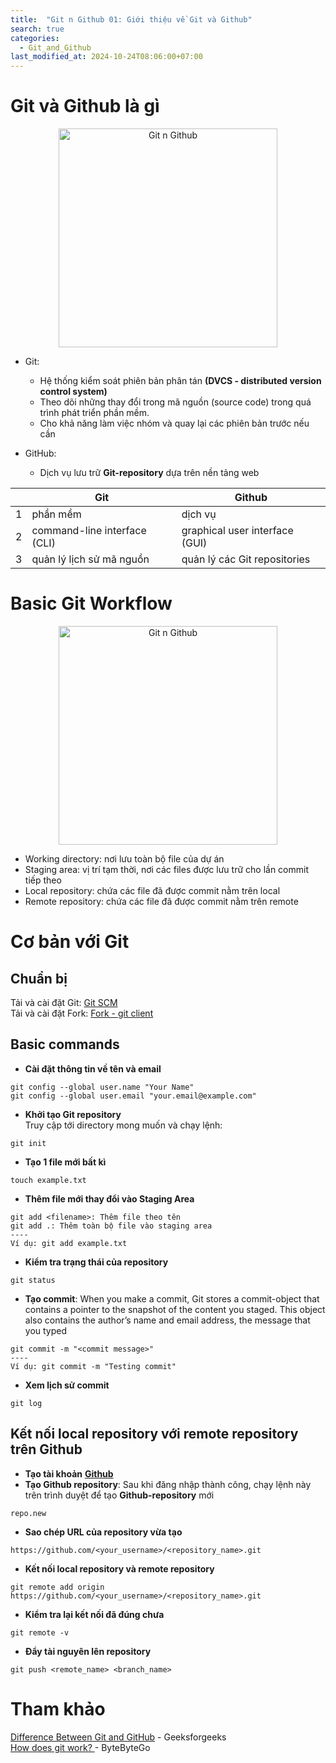 ```yaml
---
title:  "Git n Github 01: Giới thiệu về Git và Github"
search: true
categories: 
  - Git_and_Github
last_modified_at: 2024-10-24T08:06:00+07:00
---
```


# Git và Github là gì

<div style="text-align: center"><img src="{{ site.url }}{{ site.baseurl }}/assets/images/Git-n-Github/git-github.png" alt="Git n Github" width="350px" ></div>


- Git:
  - Hệ thống kiểm soát phiên bản phân tán **(DVCS - distributed version control system)** 
  - Theo dõi những thay đổi trong mã nguồn (source code) trong quá trình phát triển phần mềm.
  - Cho khả năng làm việc nhóm và quay lại các phiên bản trước nếu cần

- GitHub:
  - Dịch vụ lưu trữ **Git-repository** dựa trên nền tảng web

|   | Git                             | Github                         |
|---|---------------------------------|--------------------------------|
| 1 | phần mềm                        | dịch vụ                        |
| 2 | command-line interface (CLI)    | graphical user interface (GUI) |
| 3 | quản lý lịch sử mã nguồn        | quản lý các Git repositories    |


# Basic Git Workflow
<div style="text-align: center"><img src="{{ site.url }}{{ site.baseurl }}/assets/images/Git-n-Github/git-workflow.png" alt="Git n Github" width="350px"></div>

- Working directory: nơi lưu toàn bộ file của dự án
- Staging area: vị trí tạm thời, nơi các files được lưu trữ cho lần commit tiếp theo
- Local repository: chứa các file đã được commit nằm trên local
- Remote repository: chứa các file đã được commit nằm trên remote

# Cơ bản với Git
## Chuẩn bị
Tải và cài đặt Git: 
<a href = "https://git-scm.com/downloads"> Git SCM </a>  
Tải và cài đặt Fork:
<a href = "https://git-fork.com/">Fork - git client</a>

## Basic commands
- **Cài đặt thông tin về tên và email**
```
git config --global user.name "Your Name"
git config --global user.email "your.email@example.com"
```

- **Khởi tạo Git repository**   
Truy cập tới directory mong muốn và chạy lệnh:
```
git init
```

- **Tạo 1 file mới bất kì**
```
touch example.txt
```

- **Thêm file mới thay đổi vào Staging Area**
```
git add <filename>: Thêm file theo tên
git add .: Thêm toàn bộ file vào staging area
----
Ví dụ: git add example.txt
```

- **Kiểm tra trạng thái của repository**
```
git status
```
- **Tạo commit**: 
When you make a commit, Git stores a commit-object that contains a pointer to the snapshot of the content you staged. This object also contains the author’s name and email address, the message that you typed
```
git commit -m "<commit message>"
----
Ví dụ: git commit -m "Testing commit"
```

- **Xem lịch sử commit**
```
git log
```

## Kết nối local repository với remote repository trên Github
- **Tạo tài khoản** <b><a href = "https://github.com/">Github</a> </b>
- **Tạo Github repository**: Sau khi đăng nhập thành công, chạy lệnh này trên trình duyệt để tạo **Github-repository** mới
```
repo.new
```
- **Sao chép URL của repository vừa tạo**
```
https://github.com/<your_username>/<repository_name>.git
```

- **Kết nối local repository và remote repository**
```
git remote add origin https://github.com/<your_username>/<repository_name>.git
```

- **Kiểm tra lại kết nối đã đúng chưa**
```
git remote -v
```

- **Đẩy tài nguyên lên repository**
```
git push <remote_name> <branch_name>
```

# Tham khảo 

<a href = "https://www.geeksforgeeks.org/difference-between-git-and-github">Difference Between Git and GitHub</a>  - Geeksforgeeks  
<a href = "https://blog.bytebytego.com/i/95179881/how-does-git-work"> How does git work? </a> - ByteByteGo